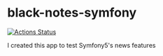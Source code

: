 # black-notes-symfony
[![Actions Status](https://github.com/bbarhoum/black-notes-symfony/workflows/PHP%20Tests/badge.svg)](https://github.com/bbarhoum/black-notes-symfony/actions)

I created this app to test Symfony5's news features
